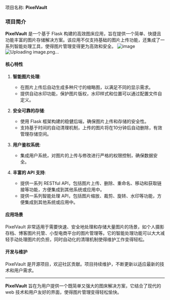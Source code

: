 项目名称: **PixelVault**

### 项目简介

**PixelVault** 是一个基于 Flask 构建的高效图床应用，旨在提供一个简单、快捷且功能丰富的图片存储解决方案。该应用不仅支持基础的图片上传功能，还集成了一系列智能处理工具，使得图片管理变得更为高效和安全。
![image](https://github.com/zouXH-god/PixelVault/assets/77649130/8f50e6a6-1e4f-4790-8822-3c712add36e0)
![Uploading image.png…]()



#### 核心特性

1. **智能图片处理**:
   - 在图片上传后自动生成多种尺寸的缩略图，以满足不同的显示需求。
   - 提供自动水印功能，保护图片版权，水印样式和位置可以通过配置文件自定义。

2. **安全可靠的存储**:
   - 使用 Flask 框架构建的稳健后端，确保图片上传和存储的安全性。
   - 支持基于时间的自动清理机制，上传的图片将在10分钟后自动删除，有效管理存储空间。

3. **用户鉴权系统**:
   - 集成用户系统，对图片的上传与修改进行严格的权限控制，确保数据安全。

4. **丰富的 API 支持**:
   - 提供一系列 RESTful API，包括图片上传、删除、重命名、移动和获取链接等功能，方便集成到其他系统或应用中。
   - 提供一系列智能处理 API，包括图片缩放、裁剪、旋转、水印等功能，方便集成到其他系统或应用中。

#### 应用场景

PixelVault 非常适用于需要快速、安全地处理和存储大量图片的场景，如个人摄影存档、博客图片托管、小型电商平台的图片管理等。它的智能处理功能可以大大减轻手动处理图片的负担，同时自动化的清理机制使得维护工作变得轻松。

#### 开发与维护

PixelVault 是开源项目，欢迎社区贡献。项目持续维护，不断更新以适应最新的技术和用户需求。

---

**PixelVault** 旨在为用户提供一个既简单又强大的图床解决方案，它结合了现代的 web 技术和用户友好的界面，使得图片管理变得轻松愉快。
